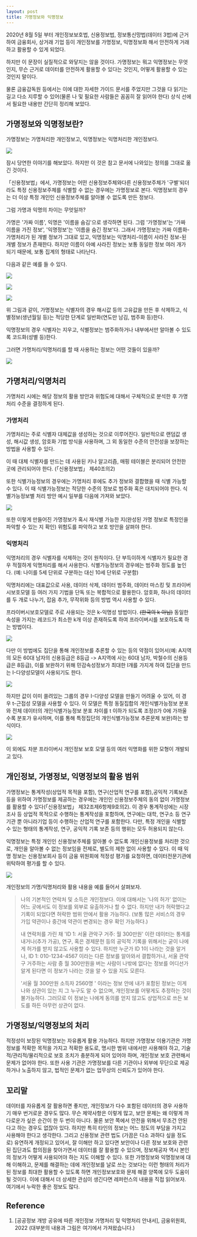 ```yaml
---
layout: post
title: 가명정보와 익명정보
---
```


2020년 8월 5일 부터 개인정보보호법, 신용정보법, 정보통신망법(데이터 3법)에 근거하여 금융회사, 상거래 기업 등이 개인정보를 가명정보, 익명정보화 해서 안전하게 거래하고 활용할 수 있게 되었다.

하지만 이 문장이 실질적으로 와닿지는 않을 것이다. 가명정보는 뭐고 익명정보는 무엇인지, 무슨 근거로 데이터를 안전하게 활용할 수 있다는 것인지, 어떻게 활용할 수 있는 것인지 말이다.

물론 금융감독원 등에서는 이에 대한 자세한 가이드 문서를 주었지만 그것을 다 읽기는 길고 다소 지루할 수 있어(물론 나 및 필요한 사람들은 꼼꼼히 잘 읽어야 한다) 상식 선에서 필요한 내용만 간단히 정리해 보았다.

가명정보와 익명정보란?
------------

가명정보는 가명처리한 개인정보고, 익명정보는 익명처리한 개인정보다.

[![](https://cojette.files.wordpress.com/2022/06/image.png?w=310)](https://cojette.files.wordpress.com/2022/06/image.png)

잠시 당연한 이야기를 해보았다. 하지만 이 것은 참고 문서에 나와있는 정의를 그대로 옮긴 것이다.

「신용정보법」에서, 가명정보는 어떤 신용정보주체와다른 신용정보주체가 '구별'되더라도 특정 신용정보주체를 식별할 수 없는 경우에는 가명정보로 본다. 익명정보의 경우는 더 이상 특정 개인인 신용정보주체를 알아볼 수 없도록 만든 정보다.

그럼 가명과 익명의 차이는 무엇일까?

가명은 '가짜 이름', 익명은 '이름을 숨김'으로 생각하면 된다. 그럼 '가명정보'는 '가짜 이름을 가진 정보', '익명정보'는 '이름을 숨긴 정보'다. 그래서 가명정보는 가짜 이름화-가명처리가 된 개별 정보가 그대로 있고, 익명정보는 익명처리-이름이 사라진 정보-된 개별 정보가 존재한다. 하지만 이름이 아예 사라진 정보는 보통 동일한 정보 여러 개가 되기 때문에, 보통 집계의 형태로 나타난다.

다음과 같은 예를 들 수 있다.

[![](https://cojette.files.wordpress.com/2022/06/image-4.png?w=832)](https://cojette.files.wordpress.com/2022/06/image-4.png)

[![](https://cojette.files.wordpress.com/2022/06/image-5.png?w=853)](https://cojette.files.wordpress.com/2022/06/image-5.png)

[![](https://cojette.files.wordpress.com/2022/06/image-6.png?w=813)](https://cojette.files.wordpress.com/2022/06/image-6.png)

위 그림과 같이, 가명정보는 식별자의 경우 해시값 등의 고유값을 만든 후 삭제하고, 식별정보(생년월일 등)는 적당한 단계로 일반화(연도만 남김, 범주화 등)한다.

익명정보의 경우 식별자는 지우고, 식별정보는 범주화하거나 내부에서만 알아볼 수 있도록 코드화(성별 등)한다.

그러면 가명처리/익명처리를 할 때 사용하는 정보는 어떤 것들이 있을까?

[![](https://cojette.files.wordpress.com/2022/06/image-1.png?w=832)](https://cojette.files.wordpress.com/2022/06/image-1.png)

가명처리/익명처리
---------

가명처리 시에는 해당 정보의 활용 방안과 위험도에 대해서 구체적으로 분석한 후 가명처리 수준을 결정하게 된다.

### 가명처리

가명처리는 주로 식별자 대체값을 생성하는 것으로 이루어진다. 일반적으로 랜덤값 생성, 해시값 생성, 암호화 기법 방식을 사용하며, 그 외 동일한 수준의 안전성을 보장하는 방법을 사용할 수 있다.

이 때 대체 식별자를 만드는 데 사용된 키나 알고리즘, 매핑 테이블은 분리되어 안전한 곳에 관리되어야 한다. (「신용정보법」 제40조의2)

또한 식별가능정보의 경우에는 가명처리 후에도 추가 정보와 결합했을 때 식별 가능할 수 있다. 이 때 식별가능정보는 적당한 수준의 정보로 범주화 혹은 대치되어야 한다. 식별가능정보별 처리 방안 예시 일부를 다음에 가져와 보았다.

[![](https://cojette.files.wordpress.com/2022/06/image-7.png?w=761)](https://cojette.files.wordpress.com/2022/06/image-7.png)

또한 이렇게 만들어진 가명정보가 혹시 재식별 가능한 지(완성된 가명 정보로 특정인을 파악할 수 있는 지 확인) 위험도를 파악하고 보호 방안을 살펴야 한다.

### 익명처리

익명처리의 경우 식별자를 삭제하는 것이 원칙이다. 단 부득이하게 식별자가 필요한 경우 적절하게 익명처리를 해서 사용한다. 식별가능정보의 경우에는 범주화 정도를 높인다. (예: 나이를 5세 단위로 구분하는 대신 10세 단위로 구분함)

익명처리에는 대표값으로 사용, 데이터 삭제, 데이터 범주화, 데이터 마스킹 및 프라이버시보호모델 등 여러 가지 기법을 단독 또는 복합적으로 활용한다. 암호화, 하나의 데이터를 두 개로 나누기, 잡음 추가, 무작위화 등의 방법 역시 사용할 수 있다.

프라이버시보호모델로 주로 사용되는 것은 k-익명성 방법이다. ~~(한국의 k 아님)~~ 동일한 속성을 가지는 레코드가 최소한 k개 이상 존재하도록 하여 프라이버시를 보호하도록 하는 방법이다.

[![](https://cojette.files.wordpress.com/2022/06/image-8.png?w=733)](https://cojette.files.wordpress.com/2022/06/image-8.png)

다만 이 방법에도 집단을 통해 개인정보를 추론할 수 있는 등의 약점이 있어서(예: A지역의 모든 60대 남자의 신용등급은 8등급 -> A지역에 사는 60대 남자, 박철수의 신용등급은 8등급), 이를 보완하기 위해 민감속성정보가 최대한 I개를 가지게 하여 집단을 만드는 I-다양성모델이 사용되기도 한다.

[![](https://cojette.files.wordpress.com/2022/06/image-10.png?w=682)](https://cojette.files.wordpress.com/2022/06/image-10.png)

하지만 값이 이미 쏠려있는 그룹의 경우 I-다양성 모델을 만들기 어려울 수 있어, 이 경우 t-근접성 모델을 사용할 수 있다. 이 모델은 특정 동질집합의 개인식별가능정보 분포와 전체 데이터의 개인식별가능정보 분포 차이를 t 이하가 되도록 조정(t가 0에 가까울수록 분포가 유사하며, 이를 통해 특정집단의 개인식별가능정보 추론문제 보완)하는 방식이다.

[![](https://cojette.files.wordpress.com/2022/06/image-11.png?w=720)](https://cojette.files.wordpress.com/2022/06/image-11.png)

이 외에도 차분 프라이버시 개인정보 보호 모델 등의 여러 익명화를 위한 모형이 개발되고 있다.

개인정보, 가명정보, 익명정보의 활용 범위
-----------------------

가명정보는 통계작성(상업적 목적을 포함), 연구(산업적 연구를 포함),공익적 기록보존 등을 위하여 가명정보를 제공하는 경우에는 개인인 신용정보주체의 동의 없이 가명정보를 활용할 수 있다(「신용정보법」 제32조제6항제9호의2). 이 경우 통계작성에는 시장조사 등 상업적 목적으로 수행하는 통계작성을 포함하며, 연구에는 대학, 연구소 등 연구기관 뿐 아니라기업 등이 수행하는 산업적 연구를 포함한다. 다만, 특정 개인을 식별할 수 있는 형태의 통계작성, 연구, 공익적 기록 보존 등의 행위는 모두 허용되지 않는다.

익명정보는 특정 개인인 신용정보주체를 알아볼 수 없도록 개인신용정보를 처리한 것으로, 개인을 알아볼 수 없는 정보임을 전제로, 별도의 제한 없이 사용할 수 있다. 이 때 익명 정보는 신용정보회사 등이 금융 위원회에 적정성 평가를 요청하면, 데이터전문기관에 위탁하여 평가를 할 수 있다.

[![](https://cojette.files.wordpress.com/2022/06/image-3.png?w=772)](https://cojette.files.wordpress.com/2022/06/image-3.png)

개인정보의 가명/익명처리와 활용 내용을 예를 들어서 살펴보자.

> 나의 기본적인 연락처 및 소득은 개인정보다. 이에 대해서는 '나의 허가' 없이는 어느 곳에서도 이 정보를 외부로 유출하거나 할 수 없다. 하지만 내가 허락했다고 기록이 되었다면 허락한 범위 안에서 활용 가능하다. (보통 많은 서비스의 경우 가입 약관이나 중간에 약관이 변경되는 경우 확인 가능하다.)
>
> 내 연락처를 가린 채 'ID 1: 서울 관악구 거주: 월 300만원' 이란 데이터는 통계를 내거나(추가 가공), 연구, 혹은 경제문헌 등의 공익적 기록을 위해서는 굳이 나에게 허가를 받지 않고도 사용할 수 있다. 하지만 누군가 ID 1이 나라는 것을 알거나, ID 1: 010-1234-4567 이라는 다른 정보를 알아와서 결합하거나, 서울 관악구 거주하는 사람 중 월 300만원을 버는 사람이 나밖에 없다는 정보를 어디선가 알게 된다면 이 정보가 나라는 것을 알 수 있을 지도 모른다.
>
> '서울 월 300만원 소득자 2560명 ' 이라는 정보 안에 내가 포함된 정보는 이게 나와 상관이 있는 지 그 누구도 알 수 없으며, 개인정보를 어떻게도 추정하는 것이 불가능하다. 그러므로 이 정보는 나에게 동의를 얻지 않고도 상업적으로 쓰든 보도를 하든 아무런 상관이 없다.

가명정보/익명정보의 처리
-------------

적정성이 보장된 익명정보는 자유롭게 활용 가능하다. 하지만 가명정보 이용기관은 가명정보를 적확한 목적을 가지고 적확한 용도로, 명시한 범위 내에서만 사용해야 하고, 기술적/관리적/물리적으로 보호 조치가 충분하게 되어 있어야 하며, 개인정보 보호 관련해서 문제가 없어야 한다. 또한 사용 기관은 가명정보를 다른 기관이나 외부에 무단으로 제공하거나 노출하지 않고, 법적인 문제가 없는 업무상의 신뢰도가 있어야 한다.

꼬리말
---

데이터를 자유롭게 잘 활용하면 좋지만, 개인정보가 다수 포함된 데이터의 경우 사용하기 매우 번거로운 경우도 많다. 무슨 제약사항은 이렇게 많고, 보안 문제는 왜 이렇게 까다로운가 싶은 순간이 한 두 번이 아니다. 물론 보안 쪽에서 안전을 위해서 무조건 안된다고 하는 경우도 없잖아 있다. 하지만 특히 타인의 정보는 어느 정도의 부담을 가지고 사용해야 한다고 생각한다. 그리고 신용정보 관련 법도 (가끔은 다소 과하다 싶을 정도로) 유연하게 개정되고 있어서, 잘 이해만 하고 있다면 보안이나 다른 정보 보호와 관련된 집단과도 합의점을 찾아가면서 데이터를 잘 활용할 수 있으며, 정보제공자 역시 본인의 정보가 어떻게 사용되어야 하는 지도 이해할 수 있다. 또한 가명정보와 익명정보에 대해 이해하고, 문제를 해결하는 데에 개인정보를 날로 쓰는 것보다는 이런 형태의 처리가 된 정보를 최대한 활용할 수 있도록 하면 개인정보보호와 문제 해결 양쪽에 모두 도움이 될 것이다.
이에 대해서 더 상세한 관심이 생긴다면 레퍼런스의 내용을 직접 읽어보자. 여기에서 누락한 좋은 정보도 많다.

Reference
---------

1.  [공공정보 개방 공유에 따른 개인정보 가명처리 및 익명처리 안내서], 금융위원회, 2022 (대부분의 내용과 그림은 여기에서 가져왔습니다.)
